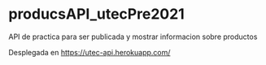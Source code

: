 # producsAPI_utecPre2021
API de practica para ser publicada y mostrar informacion sobre productos

Desplegada en https://utec-api.herokuapp.com/
